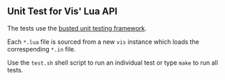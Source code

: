Unit Test for Vis' Lua API
--------------------------

The tests use the [busted unit testing framework](https://olivinelabs.com/busted/).

Each `*.lua` file is sourced from a new `vis` instance which loads the
correspending `*.in` file.

Use the `test.sh` shell script to run an individual test or type `make`
to run all tests.
